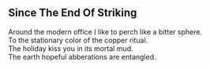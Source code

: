 Since The End Of Striking
-------------------------
Around the modern office I like to perch like a bitter sphere.  
To the stationary color of the copper ritual.  
The holiday kiss you in its mortal mud.  
The earth hopeful abberations are entangled.  

